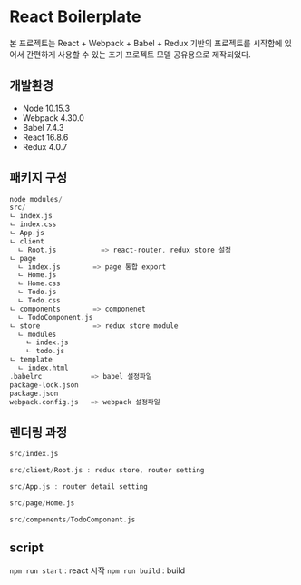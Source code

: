# React Boilerplate  
본 프로젝트는 React + Webpack + Babel + Redux 기반의 프로젝트를 시작함에 있어서 간편하게 사용할 수 있는 초기 프로젝트 모델 공유용으로 제작되었다.  

## 개발환경
- Node 10.15.3
- Webpack 4.30.0
- Babel 7.4.3
- React 16.8.6
- Redux 4.0.7

## 패키지 구성
```c
node_modules/
src/
ㄴ index.js
ㄴ index.css
ㄴ App.js
ㄴ client
  ㄴ Root.js           => react-router, redux store 설정
ㄴ page
  ㄴ index.js        => page 통합 export
  ㄴ Home.js
  ㄴ Home.css
  ㄴ Todo.js
  ㄴ Todo.css
ㄴ components        => componenet
  ㄴ TodoComponent.js
ㄴ store             => redux store module
  ㄴ modules     
    ㄴ index.js
    ㄴ todo.js
ㄴ template
  ㄴ index.html      
.babelrc            => babel 설정파일
package-lock.json   
package.json
webpack.config.js   => webpack 설정파일
```

## 렌더링 과정
```c
src/index.js

src/client/Root.js : redux store, router setting

src/App.js : router detail setting

src/page/Home.js

src/components/TodoComponent.js
```

## script
`npm run start` : react 시작
`npm run build` : build 

